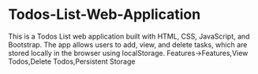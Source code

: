 # Todos-List-Web-Application
This is a Todos List web application built with HTML, CSS, JavaScript, and Bootstrap. The app allows users to add, view, and delete tasks, which are stored locally in the browser using localStorage. Features->Features,View Todos,Delete Todos,Persistent Storage
